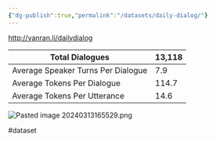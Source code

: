 ```yaml
---
{"dg-publish":true,"permalink":"/datasets/daily-dialog/"}
---
```


http://yanran.li/dailydialog

| Total Dialogues                    | 13,118 |
| ---------------------------------- | ------ |
| Average Speaker Turns Per Dialogue | 7.9    |
| Average Tokens Per Dialogue        | 114.7  |
| Average Tokens Per Utterance       | 14.6   |

![Pasted image 20240313165529.png](/img/user/Images/Pasted%20image%2020240313165529.png)

#dataset 